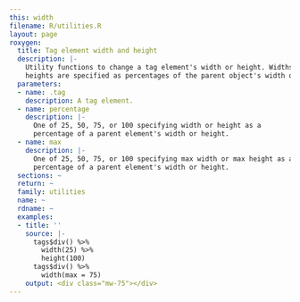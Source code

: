 ```yaml
---
this: width
filename: R/utilities.R
layout: page
roxygen:
  title: Tag element width and height
  description: |-
    Utility functions to change a tag element's width or height. Widths and
    heights are specified as percentages of the parent object's width or height.
  parameters:
  - name: .tag
    description: A tag element.
  - name: percentage
    description: |-
      One of 25, 50, 75, or 100 specifying width or height as a
      percentage of a parent element's width or height.
  - name: max
    description: |-
      One of 25, 50, 75, or 100 specifying max width or max height as a
      percentage of a parent element's width or height.
  sections: ~
  return: ~
  family: utilities
  name: ~
  rdname: ~
  examples:
  - title: ''
    source: |-
      tags$div() %>%
        width(25) %>%
        height(100)
      tags$div() %>%
        width(max = 75)
    output: <div class="mw-75"></div>
---
```

